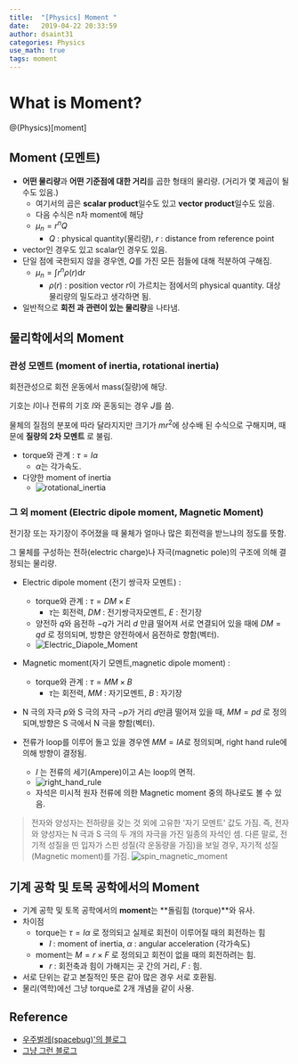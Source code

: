 ```yaml
---
title:  "[Physics] Moment "
date:   2019-04-22 20:33:59
author: dsaint31
categories: Physics
use_math: true
tags: moment
---
```


# What is Moment?
@(Physics)[moment]

## Moment (모멘트)

* **어떤 물리량**과 **어떤 기준점에 대한 거리**를 곱한 형태의 물리량.  (거리가 몇 제곱이 될 수도 있음.)
  * 여기서의 곱은 **scalar product**일수도 있고 **vector product**일수도 있음.
  * 다음 수식은 n차 moment에 해당 
  * $\mu_n = r^nQ$
     * $Q$ : physical quantity(물리량), $r$ : distance from reference point
* vector인 경우도 있고 scalar인 경우도 있음.
* 단일 점에 국한되지 않을 경우엔, $Q$를 가진 모든 점들에 대해 적분하여 구해짐.
  * $\mu_n = \int r^n \rho(r) \text{d}r$  
     * $\rho(r)$ : position vector $r$이 가르치는 점에서의 physical quantity. 대상 물리량의 밀도라고 생각하면 됨.
* 일반적으로 **회전 과 관련이 있는 물리량**을 나타냄.

## 물리학에서의 Moment

### 관성 모멘트 (moment of inertia, rotational inertia)

회전관성으로 회전 운동에서 mass(질량)에 해당.

기호는 $I$이나 전류의 기호 $I$와 혼동되는 경우 $J$를 씀.

물체의 질점의 분포에 따라 달라지지만 크기가 $mr^2$에 상수배 된 수식으로 구해지며, 때문에 **질량의 2차 모멘트** 로 불림.

* torque와 관계 : $\tau = I\alpha$
   * $\alpha$는 각가속도. 
* 다양한 moment of inertia 
  * ![rotational_inertia](https://docs.google.com/drawings/d/e/2PACX-1vQs8iTPbY0wzF5erHS7jS2-b7w9QtwEkIMZngKl4YisJmkQLAPTsDe2QGc3J-bW7p2vcNWVzIZetT7A/pub?w=460&h=282)

### 그 외 moment (Electric dipole moment,  Magnetic Moment)

전기장 또는 자기장이 주어졌을 때 물체가 얼마나 많은 회전력을 받느냐의 정도를 뜻함. 

그 물체를 구성하는 전하(electric charge)나 자극(magnetic pole)의 구조에 의해 결정되는 물리량.
	
* Electric dipole moment (전기 쌍극자 모멘트) :
	 
  * torque와 관계 : $\tau = DM \times E$
     *  $\tau$는 회전력, $DM$ : 전기쌍극자모멘트, $E$ : 전기장
  *  양전하 $q$와 음전하 $-q$가 거리 $d$ 만큼 떨어져 서로 연결되어 있을 때에 $DM = qd$ 로 정의되며, 방향은 양전하에서 음전하로 향함(벡터).
  *  ![Electric_Diapole_Moment](https://docs.google.com/drawings/d/e/2PACX-1vSB5QMyxuIg6gcPjQ3U5yDJendRiLplWPsmmTvHFLHgyUvou0bU5CVOZzpjAQ7mWIOJ_Io0K6O5qtR9/pub?w=298&h=165)
	
*  Magnetic moment(자기 모멘트,magnetic dipole moment) : 
   * torque와 관계 :  $\tau = MM \times B$
      * $\tau$는 회전력, $MM$ : 자기모멘트, $B$ : 자기장
  *  N 극의 자극 $p$와 S 극의 자극 $-p$가 거리 $d$만큼 떨어져 있을 때, $MM =pd$ 로 정의되며,방향은 S 극에서 N 극을 향함(벡터).
  * 전류가 loop를 이루어 돌고 있을 경우엔 $MM=IA$로 정의되며, right hand rule에 의해 방향이 결정됨.
     * $I$ 는 전류의 세기(Ampere)이고 $A$는 loop의 면적.
     * ![right_hand_rule](https://docs.google.com/drawings/d/e/2PACX-1vS-DnIzWKQ2ZzIzC73jUNvDQNHEtXov6SF8iGzRUUflLWKd92FRa8dho_m6EGdRIkIX6Ka4__2RfZOD/pub?w=286&h=162)
    * 자석은 미시적 원자 전류에 의한 Magnetic moment 중의 하나로도 볼 수 있음.

> 전자와 양성자는 전하량을 갖는 것 외에 고유한 '자기 모멘트' 값도 가짐.
> 즉, 전자와 양성자는 N 극과 S 극의 두 개의 자극을 가진 일종의 자석인 셈.
> 다른 말로, 전기적 성질을 띤 입자가 스핀 성질(각 운동량을 가짐)을 보일 경우, 자기적 성질(Magnetic moment)를 가짐.
![spin_magnetic_moment](https://docs.google.com/drawings/d/e/2PACX-1vS_I9oXHbN8lEjnDKdcYjl2PYfoq8XUu1POB4feMVJPbdB9AQNiAS0Ckd57_cGJJSaCjfz9C_24ZF_m/pub?w=389&h=183)


## 기계 공학 및 토목 공학에서의 Moment

* 기계 공학 및 토목 공학에서의 **moment**는 **돌림힘 (torque)**와 유사.
* 차이점
  * torque는 $\tau = I\alpha$ 로 정의되고 실제로 회전이 이루어질 때의 회전하는 힘
     * $I$ : moment of inertia, $\alpha$ : angular acceleration (각가속도)
  * moment는 $M = r × F$ 로 정의되고 회전이 없을 때의 회전하려는 힘. 
     * $r$ : 회전축과 힘이 가해지는 곳 간의 거리, $F$ : 힘.
* 서로 단위는 같고 본질적인 뜻은 같아 많은 경우 서로 호환됨.
* 물리(역학)에선 그냥 torque로 2개 개념을 같이 사용.


## Reference
* [우주벌레(spacebug)'의 블로그](http://blog.naver.com/PostView.nhn?blogId=spacebug&logNo=130130864298)
* [그냥 그런 블로그](http://lifeisforu.tistory.com/312)
